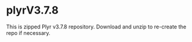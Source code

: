 # plyrV3.7.8
This is zipped Plyr v3.7.8 repository.  Download and unzip to re-create the repo if necessary.
